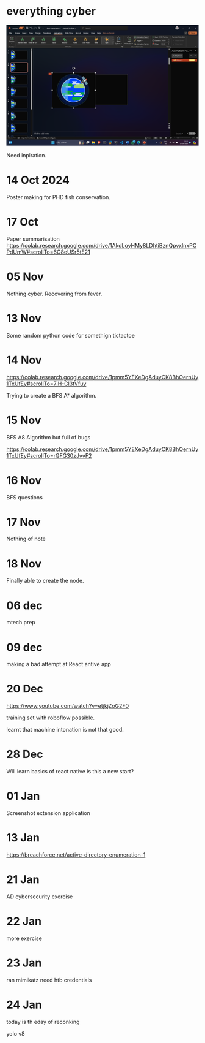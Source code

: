 # everything cyber

![](2024-09-15-22-15-49.png)

Need inpiration.

# 14 Oct 2024
 
Poster making for PHD fish conservation.

# 17 Oct

Paper summarisation https://colab.research.google.com/drive/1AkdLoyHMy8LDhtiBznQpvxlnxPCPdUmW#scrollTo=6G8eUSr5tE21

# 05 Nov

Nothing cyber. Recovering from fever.

# 13 Nov

Some random python code
for somethign tictactoe

# 14 Nov

https://colab.research.google.com/drive/1pmm5YEXeDgAduyCK8BhOernUy1TxUfEy#scrollTo=7iH-Cl3tVfuy

Trying to create a BFS A* algorithm.

# 15 Nov

BFS A8 Algorithm but full of bugs

https://colab.research.google.com/drive/1pmm5YEXeDgAduyCK8BhOernUy1TxUfEy#scrollTo=rGFG30zJvvF2

# 16 Nov

BFS questions

# 17 Nov

Nothing of note

# 18 Nov

Finally able to create the node.

# 06 dec

mtech prep

# 09 dec

making a bad attempt at React antive app

# 20 Dec

https://www.youtube.com/watch?v=etjkjZoG2F0

training set with roboflow possible.

learnt that machine intonation is not that good.

# 28 Dec

Will learn basics of react native
is this a new start? 

# 01 Jan

Screenshot extension application

# 13 Jan

https://breachforce.net/active-directory-enumeration-1

# 21 Jan

AD cybersecurity exercise

# 22 Jan

more exercise

# 23 Jan

ran mimikatz need htb credentials

# 24 Jan

today is th eday of reconking

yolo v8

